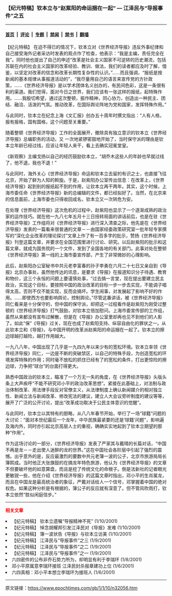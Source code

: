 ### 【纪元特稿】钦本立与“赵紫阳的命运捆在一起” — 江泽民与“导报事件”之五

---

#### [首页](../../../..?n32056) &nbsp;|&nbsp; [评论](../../../../../epoch-comment?n32056) &nbsp;|&nbsp; [专题](../../../../../epoch-special?n32056) &nbsp;|&nbsp; [禁闻](../../../../../epoch-news?n32056) &nbsp;|&nbsp; [禁书](../../../../../books?n32056) &nbsp;|&nbsp; [翻墙](https://github.com/gfw-breaker/nogfw/blob/master/README.md?n32056)


<div class="post_content" id="artbody" itemprop="articleBody">
 <!-- article content begin -->
 <p>
  【纪元特稿】 在迫不得已的情况下，钦本立对《世界经济导报》违反外事纪律和自己接受海外记者采访时发表的观点作了检查，他表示：“我是主编，责任完全在我”。同时他也提出了自己的申述“改革是社会主义国家不可逆转的历史潮流，包括苏联在内的社会主义国家的改革经验、教训、做法，我们的读者都应及时了解，借鉴，以坚定对改革的信念和改革长期性复杂性的认识。”……而且强调，“报纸是按新闻的基本规律从事报道活动的”，“我尽量用自己的语言来宣传党的方针政策，……《世界经济导报》是以学术团体名义创办的，有民间色彩，这是一条很有利的渠道。我们觉得，面对今日之世界，我们应该有一张这样的报纸，起特殊作用。……我殷切希望，通过这次整顿，振作精神，同心协力，创造出一种民主、团结、融洽、活泼的气氛。推动改革，在国际舆论阵地为党和国家，发挥特殊作用。”
 </p>
 <p>
  与此同时，钦本立在纪念上海《文汇报》创办五十周年时撰文指出：“人有人格，报有报格，国有国格，这个问题至关重要。”
 </p>
 <p>
  随着整顿《世界经济导报》工作的全面展开，撤除具有独立意识的钦本立《世界经济导报》总编职务的活动，又	一次地紧锣密鼓地开始了，当时保守派的理由是钦本立年龄已经过线，应该让年轻人来干，看上去确实冠冕堂皇。
 </p>
 <p>
  《新观察》主编戈扬以自己的经历鼓励钦本立，“胡乔木这些人的年龄也早就过线了，他不退，我也不退！”
 </p>
 <p>
  与此同时，海外关心《世界经济导报》命运和钦本立去留的有识之士，也直接飞往北京，开始了鲜为人知的斡旋。于是，赵紫阳办公室传出信息：在改革上，《世界经济导报》起到别的报纸起不到的作用，让钦本立再干两年。其实，这个时候，上海市委任命《世界经济导报》新的总编辑的文件，都已经拟好了。当然，在北京来的信息面前，上海市委也只得收回成名，钦本立又一次转危为安。
 </p>
 <p>
  在处理《世界经济导报》这次危机的过程中，赵紫阳也显示了一个逐渐成熟的政治家的运作技巧。就在他一九八七年五月十三日扭转局面的讲话前后，也是在驻《世界经济导报》工作组将对《世界经济导报》进行深入清查之际，他先是在《世界经济导报》发表的一篇看来很普通的文章－－由国家经委政策研究室一批年轻专家撰写的“深化企业改革的理论探讨”文章上作了有一百多字的批示，赞扬《世界经济导报》刊登这篇文章，并要求在全国范围里进行讨论、研究。以后赵紫阳的批示和这篇文章，就成为国务院的一个文件，发到了全国各地的有关部门。此事对处在整顿《世界经济导报》第一线的上海市委宣传部，产生了非常微妙的心理影响。
 </p>
 <p>
  此后，赵紫阳办公室秘书中共元老李富春的孙子李勇在六月二十七日又亲自到《导报》北京办事处，虽然他传达的讯息，是要求《导报》在报道知识分子待遇、教育和物价，这三个永恒的问题上要谨慎处事，“过去搞一言堂，现在提出要建立民主政治，实现这个目标，要按照中国的政治改革的目标一步一步去实现，不能调子唱得太高，否则不仅不能实现，反而会搞坏。学生闹事，对发展起了影响不好的作用。……即使西方也要影响舆论，控制舆论。”尽管这番讲话，被《世界经济导报》同仁看来是十分保守的，但中国的保守派，却把这一过程看作是赵紫阳为刚受过整顿的《世界经济导报》打气鼓励，对钦本立倍加慰问。上海市委宣传部的工作组，虽然从来都没有宣布过解散，但是在《导报》办公室里却再也见不到他们的人影了。如此“保”《导报》过关，现在也成了赵紫阳支持、纵容自由化的罪状之一。从此钦本立和《导报》，与中国开明的改革派赵紫阳的命运捆在一起了。钦本立的擦边球越打越险，越打作用越大。
 </p>
 <p>
  一九八八年，中国出现了几乎是一九四九年以来少有的宽松环境。钦本立率领《世界经济导报》同仁，一边是不断的突破禁区，以自己的特殊手段，为创造宽松的环境发挥特殊的作用；同时毫不放松的抓住已经有了的宽松的条件，打出更惊险的擦边球，力争把“球台”的台面打得更大。
 </p>
 <p>
  熟悉中国政治的钦本立，瞄准了一个万无一失的角度，在《世界经济导报》头版头条上大声疾呼“不能不研究邓小平的政治改革思想”。紧接在此基础上，对法制与政治体制改革、用法律手段反对官僚主义，从法律制度上确认新闻媒介的相对独立性、新闻立法与新闻改革、修改宪法的建议，建立人大会议旁听制度的建议等等，展开了广泛的公开讨论，提出“改革成功取决于公民主体意识的觉醒”。
 </p>
 <p>
  与此同时，钦本立以其特有的胆略，从八八年春节开始，举行了一场“球籍”问题的大讨论：“面对本世纪最后一个龙年，中华民族最紧要的还是‘球籍’问题”，影响遍及海内外，同时亦引起北京高层人士的重视，确确实实地起到了钦本立期望的那种“作用”。
 </p>
 <p>
  作为这场讨论的一部分，《世界经济导报》发表了严家其与戴晴的长篇对话，“中国不再是龙－－走出使人迷醉的龙的世界。”这在中国社会各阶层中引起了强烈的震憾。出乎意外的是，反应最激烈的要数中共元老簿一波的公子，北京市旅游局局长簿熙成。当时他正大张旗鼓的在搞龙年特色旅游，他认为《世界经济导报》的文章不但要破坏他的如意算盘，而且是挖了传统文化的命根子。倒是法新社的记者眼光更敏锐一些，他在介绍《世界经济导报》的这篇文章时指出，邓小平的生肖属龙，而且在中国龙是最高统治者的象征，严戴对话给人一个信号，邓掌握着中国的绝对权危。如果这种分析是有根据的，簿公子的反应就有深意了。但不管风吹雨打，钦本立依然“胜似闲庭信步。”
 </p>
 <hr/>
 <p>
  <b>
   <font color="red">
    相关文章
   </font>
  </b>
  <br/>
 </p>
 <li>
  <ok href="http://epochtimes.com/news/epochnews/newscontent.asp?ID=32073" target="_blank">
   【纪元特稿】  钦本立遗嘱“导报精神不死”
  </ok>
  (1/10/2001)
  <li>
   <ok href="http://epochtimes.com/news/epochnews/newscontent.asp?ID=32069" target="_blank">
    【纪元特稿】  悼念胡耀邦引发江泽民对《导报》发难
   </ok>
   (1/10/2001)
   <li>
    <ok href="http://epochtimes.com/news/epochnews/newscontent.asp?ID=32068" target="_blank">
     【纪元特稿】  簿一波状告《导报》与钦本立访美
    </ok>
    (1/10/2001)
    <li>
     <ok href="http://epochtimes.com/news/epochnews/newscontent.asp?ID=32033" target="_blank">
      【纪元特稿】  江泽民与“导报事件”之三
     </ok>
     (1/9/2001)
     <li>
      <ok href="http://epochtimes.com/news/epochnews/newscontent.asp?ID=32032" target="_blank">
       【纪元特稿】 江泽民与“导报事件”之二
      </ok>
      (1/9/2001)
      <li>
       <ok href="http://epochtimes.com/news/epochnews/newscontent.asp?ID=32031" target="_blank">
        【纪元特稿】  江泽民与“导报事件”之一
       </ok>
       (1/9/2001)
       <li>
        <ok href="http://epochtimes.com/news/epochnews/newscontent.asp?ID=31289" target="_blank">
         六四密件的公布非乔石势力所为，却明显有利于李瑞环
        </ok>
        (1/8/2001)
        <li>
         <ok href="http://epochtimes.com/news/epochnews/newscontent.asp?ID=30569" target="_blank">
          邓小平原属意李瑞环接班 江泽民封杀报章建功上位
         </ok>
         (1/6/2001)
         <li>
          <ok href="http://epochtimes.com/news/epochnews/newscontent.asp?ID=30377" target="_blank">
           六四真相：邓小平本想立李瑞环为接班人
          </ok>
          (1/6/2001)
          <br/>
          <!-- article content end -->
          <div id="below_article_ad">
          </div>
         </li>
        </li>
       </li>
      </li>
     </li>
    </li>
   </li>
  </li>
 </li>
</div>


---

原文链接：https://www.epochtimes.com/gb/1/1/10/n32056.htm